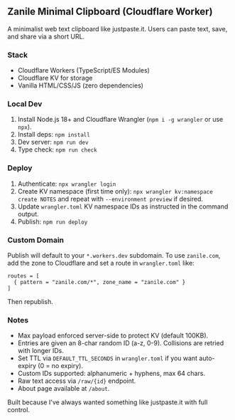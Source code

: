 ## Zanile Minimal Clipboard (Cloudflare Worker)

A minimalist web text clipboard like justpaste.it. Users can paste text, save, and share via a short URL.

### Stack
- Cloudflare Workers (TypeScript/ES Modules)
- Cloudflare KV for storage
- Vanilla HTML/CSS/JS (zero dependencies)

### Local Dev
1. Install Node.js 18+ and Cloudflare Wrangler (`npm i -g wrangler` or use `npx`).
2. Install deps: `npm install`
3. Dev server: `npm run dev`
4. Type check: `npm run check`

### Deploy
1. Authenticate: `npx wrangler login`
2. Create KV namespace (first time only): `npx wrangler kv:namespace create NOTES` and repeat with `--environment preview` if desired.
3. Update `wrangler.toml` KV namespace IDs as instructed in the command output.
4. Publish: `npm run deploy`

### Custom Domain
Publish will default to your `*.workers.dev` subdomain. To use `zanile.com`, add the zone to Cloudflare and set a route in `wrangler.toml` like:

```
routes = [
  { pattern = "zanile.com/*", zone_name = "zanile.com" }
]
```

Then republish.

### Notes
- Max payload enforced server-side to protect KV (default 100KB).
- Entries are given an 8-char random ID (a-z, 0-9). Collisions are retried with longer IDs.
- Set TTL via `DEFAULT_TTL_SECONDS` in `wrangler.toml` if you want auto-expiry (0 = no expiry).
- Custom IDs supported: alphanumeric + hyphens, max 64 chars.
- Raw text access via `/raw/{id}` endpoint.
- About page available at `/about`.

Built because I've always wanted something like justpaste.it with full control.
